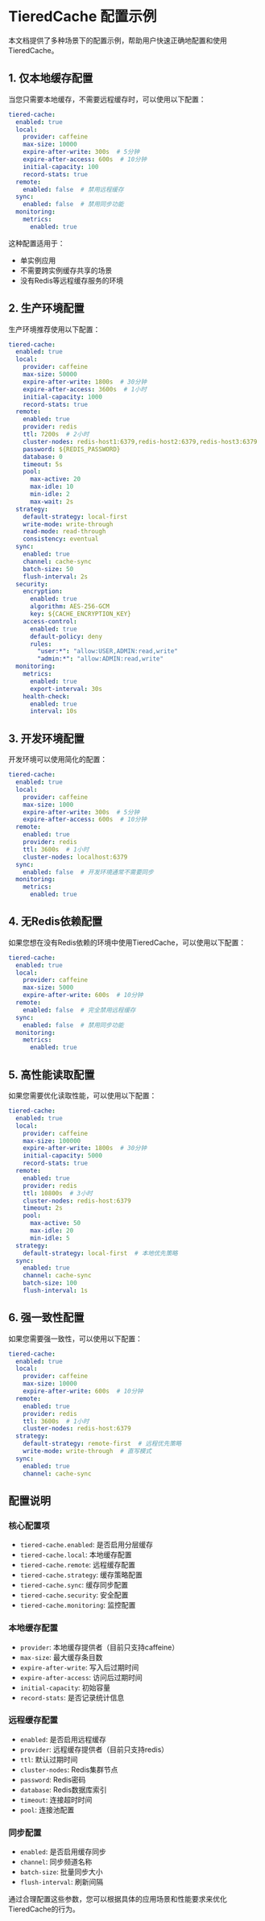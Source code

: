 # TieredCache 配置示例

本文档提供了多种场景下的配置示例，帮助用户快速正确地配置和使用TieredCache。

## 1. 仅本地缓存配置

当您只需要本地缓存，不需要远程缓存时，可以使用以下配置：

```yaml
tiered-cache:
  enabled: true
  local:
    provider: caffeine
    max-size: 10000
    expire-after-write: 300s  # 5分钟
    expire-after-access: 600s  # 10分钟
    initial-capacity: 100
    record-stats: true
  remote:
    enabled: false  # 禁用远程缓存
  sync:
    enabled: false  # 禁用同步功能
  monitoring:
    metrics:
      enabled: true
```

这种配置适用于：
- 单实例应用
- 不需要跨实例缓存共享的场景
- 没有Redis等远程缓存服务的环境

## 2. 生产环境配置

生产环境推荐使用以下配置：

```yaml
tiered-cache:
  enabled: true
  local:
    provider: caffeine
    max-size: 50000
    expire-after-write: 1800s  # 30分钟
    expire-after-access: 3600s  # 1小时
    initial-capacity: 1000
    record-stats: true
  remote:
    enabled: true
    provider: redis
    ttl: 7200s  # 2小时
    cluster-nodes: redis-host1:6379,redis-host2:6379,redis-host3:6379
    password: ${REDIS_PASSWORD}
    database: 0
    timeout: 5s
    pool:
      max-active: 20
      max-idle: 10
      min-idle: 2
      max-wait: 2s
  strategy:
    default-strategy: local-first
    write-mode: write-through
    read-mode: read-through
    consistency: eventual
  sync:
    enabled: true
    channel: cache-sync
    batch-size: 50
    flush-interval: 2s
  security:
    encryption:
      enabled: true
      algorithm: AES-256-GCM
      key: ${CACHE_ENCRYPTION_KEY}
    access-control:
      enabled: true
      default-policy: deny
      rules:
        "user:*": "allow:USER,ADMIN:read,write"
        "admin:*": "allow:ADMIN:read,write"
  monitoring:
    metrics:
      enabled: true
      export-interval: 30s
    health-check:
      enabled: true
      interval: 10s
```

## 3. 开发环境配置

开发环境可以使用简化的配置：

```yaml
tiered-cache:
  enabled: true
  local:
    provider: caffeine
    max-size: 1000
    expire-after-write: 300s  # 5分钟
    expire-after-access: 600s  # 10分钟
  remote:
    enabled: true
    provider: redis
    ttl: 3600s  # 1小时
    cluster-nodes: localhost:6379
  sync:
    enabled: false  # 开发环境通常不需要同步
  monitoring:
    metrics:
      enabled: true
```

## 4. 无Redis依赖配置

如果您想在没有Redis依赖的环境中使用TieredCache，可以使用以下配置：

```yaml
tiered-cache:
  enabled: true
  local:
    provider: caffeine
    max-size: 5000
    expire-after-write: 600s  # 10分钟
  remote:
    enabled: false  # 完全禁用远程缓存
  sync:
    enabled: false  # 禁用同步功能
  monitoring:
    metrics:
      enabled: true
```

## 5. 高性能读取配置

如果您需要优化读取性能，可以使用以下配置：

```yaml
tiered-cache:
  enabled: true
  local:
    provider: caffeine
    max-size: 100000
    expire-after-write: 1800s  # 30分钟
    initial-capacity: 5000
    record-stats: true
  remote:
    enabled: true
    provider: redis
    ttl: 10800s  # 3小时
    cluster-nodes: redis-host:6379
    timeout: 2s
    pool:
      max-active: 50
      max-idle: 20
      min-idle: 5
  strategy:
    default-strategy: local-first  # 本地优先策略
  sync:
    enabled: true
    channel: cache-sync
    batch-size: 100
    flush-interval: 1s
```

## 6. 强一致性配置

如果您需要强一致性，可以使用以下配置：

```yaml
tiered-cache:
  enabled: true
  local:
    provider: caffeine
    max-size: 10000
    expire-after-write: 600s  # 10分钟
  remote:
    enabled: true
    provider: redis
    ttl: 3600s  # 1小时
    cluster-nodes: redis-host:6379
  strategy:
    default-strategy: remote-first  # 远程优先策略
    write-mode: write-through  # 直写模式
  sync:
    enabled: true
    channel: cache-sync
```

## 配置说明

### 核心配置项

- `tiered-cache.enabled`: 是否启用分层缓存
- `tiered-cache.local`: 本地缓存配置
- `tiered-cache.remote`: 远程缓存配置
- `tiered-cache.strategy`: 缓存策略配置
- `tiered-cache.sync`: 缓存同步配置
- `tiered-cache.security`: 安全配置
- `tiered-cache.monitoring`: 监控配置

### 本地缓存配置

- `provider`: 本地缓存提供者（目前只支持caffeine）
- `max-size`: 最大缓存条目数
- `expire-after-write`: 写入后过期时间
- `expire-after-access`: 访问后过期时间
- `initial-capacity`: 初始容量
- `record-stats`: 是否记录统计信息

### 远程缓存配置

- `enabled`: 是否启用远程缓存
- `provider`: 远程缓存提供者（目前只支持redis）
- `ttl`: 默认过期时间
- `cluster-nodes`: Redis集群节点
- `password`: Redis密码
- `database`: Redis数据库索引
- `timeout`: 连接超时时间
- `pool`: 连接池配置

### 同步配置

- `enabled`: 是否启用缓存同步
- `channel`: 同步频道名称
- `batch-size`: 批量同步大小
- `flush-interval`: 刷新间隔

通过合理配置这些参数，您可以根据具体的应用场景和性能要求来优化TieredCache的行为。